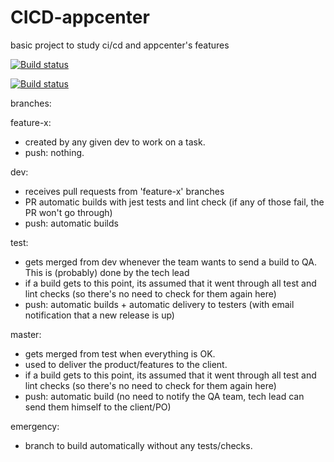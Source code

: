 # CICD-appcenter
basic project to study ci/cd and appcenter's features


[![Build status](https://build.appcenter.ms/v0.1/apps/1d2146cd-d69c-4231-8603-eec9a938a0a1/branches/dev/badge)](https://appcenter.ms)


[![Build status](https://build.appcenter.ms/v0.1/apps/d41b5040-a3d3-4226-a492-87ff34b1f60c/branches/dev/badge)](https://appcenter.ms)


branches:

feature-x:

- created by any given dev to work on a task.
- push: nothing.

dev:

- receives pull requests from 'feature-x' branches
- PR automatic builds with jest tests and lint check (if any of those fail, the PR won't go through)
- push: automatic builds

test:

- gets merged from dev whenever the team wants to send a build to QA. This is (probably) done by the tech lead
- if a build gets to this point, its assumed that it went through all test and lint checks (so there's no need to check for them again here)
- push: automatic builds + automatic delivery to testers (with email notification that a new release is up)

master:

- gets merged from test when everything is OK.
- used to deliver the product/features to the client.
- if a build gets to this point, its assumed that it went through all test and lint checks (so there's no need to check for them again here)
- push: automatic build (no need to notify the QA team, tech lead can send them himself to the client/PO)

emergency:

- branch to build automatically without any tests/checks.